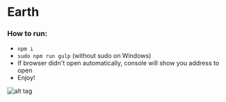 # Earth

### How to run:
 - `npm i`
 - `sudo npm run gulp` (without sudo on Windows)
 - If browser didn't open automatically, console will show you address to open
 - Enjoy!
 
![alt tag](https://pp.vk.me/c633325/v633325970/31745/G8Vx5Jhu4iE.jpg)
